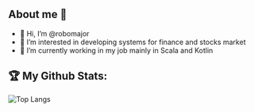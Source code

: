## About me 👋
- 👋 Hi, I’m @robomajor
- 👀 I’m interested in developing systems for finance and stocks market
- 🌱 I’m currently working in my job mainly in Scala and Kotlin


## :trophy: My Github Stats:
![Top Langs](https://github-readme-stats.vercel.app/api/top-langs/?username=robomajor&theme=default_repocard)

<!---
robomajor/robomajor is a ✨ special ✨ repository because its `README.md` (this file) appears on your GitHub profile.
You can click the Preview link to take a look at your changes.
--->
